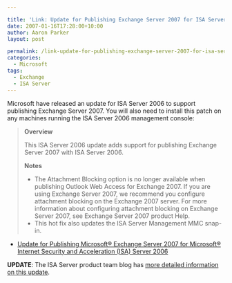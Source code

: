 ```yaml
---

title: 'Link: Update for Publishing Exchange Server 2007 for ISA Server 2006'
date: 2007-01-16T17:28:00+10:00
author: Aaron Parker
layout: post

permalink: /link-update-for-publishing-exchange-server-2007-for-isa-server-2006/
categories:
  - Microsoft
tags:
  - Exchange
  - ISA Server
---
```

Microsoft have released an update for ISA Server 2006 to support publishing Exchange Server 2007. You will also need to install this patch on any machines running the ISA Server 2006 management console:

> **Overview**
> 
> This ISA Server 2006 update adds support for publishing Exchange Server 2007 with ISA Server 2006.
> 
> **Notes**
> 
>   * The Attachment Blocking option is no longer available when publishing Outlook Web Access for Exchange 2007. If you are using Exchange Server 2007, we recommend you configure attachment blocking on the Exchange 2007 server. For more information about configuring attachment blocking on Exchange Server 2007, see Exchange Server 2007 product Help.
>   * This hot fix also updates the ISA Server Management MMC snap-in.

  * [Update for Publishing Microsoft® Exchange Server 2007 for Microsoft® Internet Security and Acceleration (ISA) Server 2006](http://www.microsoft.com/downloads/details.aspx?FamilyID=82b717ce-5b63-4098-8425-bbf4a5b7e09c&DisplayLang=en)

**UPDATE**: The ISA Server product team blog has [more detailed information on this update](http://blogs.technet.com/isablog/archive/2007/01/16/hotfix-released-that-supports-publishing-microsoft-exchange-server-2007-with-isa-server-2006.aspx).